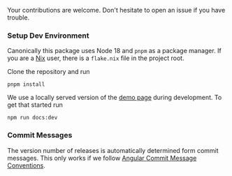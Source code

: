 Your contributions are welcome.
Don't hesitate to open an issue if you have trouble.

### Setup Dev Environment

Canonically this package uses Node 18 and `pnpm` as a package manager.
If you are a [Nix](https://nixos.org/) user, there is a `flake.nix` file in the project root.

Clone the repository and run

```
pnpm install
```

We use a locally served version of the [demo page](https://gruhn.github.io/vue-qrcode-reader/) during development.
To get that started run

```
npm run docs:dev
```

### Commit Messages

The version number of releases is automatically determined form commit messages.
This only works if we follow [Angular Commit Message Conventions](https://github.com/semantic-release/semantic-release#commit-message-format).
